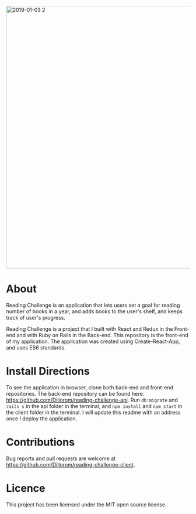 <img width="717" alt="2019-01-03 2" src="https://user-images.githubusercontent.com/37942024/53546501-6058dd80-3ae1-11e9-8ea5-c9ffac647ee6.png">


# About
Reading Challenge is an application that lets users set a goal for reading number of books in a year, and adds books to the user's shelf, and keeps track of user's progress.  

Reading Challenge is a project that I built with React and Redux in the Front-end and with Ruby on Rails in the Back-end. This repository is the front-end of my application. The application was created using Create-React-App, and uses ES6 standards. 

# Install Directions
To see the application in browser, clone both back-end and front-end repositories. The back-end repository can be found here: https://github.com/Dillorom/reading-challenge-api. Run `db:migrate` and `rails s` in the  api folder in the terminal, and `npm install` and `npm start` in the client folder in the terminal. I will update this readme with an address once I deploy the application.

# Contributions
Bug reports and pull requests are welcome at https://github.com/Dillorom/reading-challenge-client.

# Licence
This project has been licensed under the MIT open source license.
